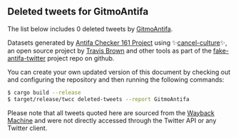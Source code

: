 ## Deleted tweets for GitmoAntifa

The list below includes 0 deleted tweets by
[GitmoAntifa](https://twitter.com/GitmoAntifa).



Datasets generated by [Antifa Checker 161 Project](https://twitter.com/antifacheck161) using ✨[cancel-culture](https://github.com/travisbrown/cancel-culture)✨, an open source project by 
[Travis Brown](https://twitter.com/travisbrown) and other tools as part of the 
[fake-antifa-twitter](https://github.com/antifacheck161/fake-antifa-twitter) project repo on github.

You can create your own updated version of this document by checking out and configuring the
repository and then running the following commands:

```bash
$ cargo build --release
$ target/release/twcc deleted-tweets --report GitmoAntifa
```

Please note that all tweets quoted here are sourced from the
[Wayback Machine](https://web.archive.org) and were not directly accessed through the Twitter API or
any Twitter client.

